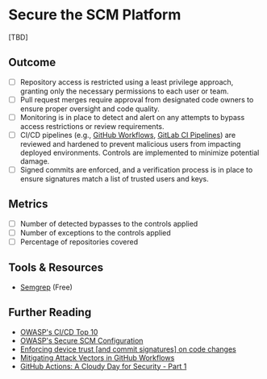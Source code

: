 # Secure the SCM Platform

[TBD]

## Outcome

- [ ] Repository access is restricted using a least privilege approach, granting only the necessary permissions to each user or team.
- [ ] Pull request merges require approval from designated code owners to ensure proper oversight and code quality.
- [ ] Monitoring is in place to detect and alert on any attempts to bypass access restrictions or review requirements.
- [ ] CI/CD pipelines (e.g., [GitHub Workflows](https://docs.github.com/en/actions/using-workflows), [GitLab CI Pipelines](https://docs.gitlab.com/ee/ci/pipelines/)) are reviewed and hardened to prevent malicious users from impacting deployed environments. Controls are implemented to minimize potential damage.
- [ ] Signed commits are enforced, and a verification process is in place to ensure signatures match a list of trusted users and keys.

## Metrics

- [ ] Number of detected bypasses to the controls applied
- [ ] Number of exceptions to the controls applied
- [ ] Percentage of repositories covered

## Tools & Resources

- [Semgrep](https://semgrep.dev/) (Free)

## Further Reading

- [OWASP's CI/CD Top 10](https://owasp.org/www-project-top-10-ci-cd-security-risks/)
- [OWASP's Secure SCM Configuration](https://cheatsheetseries.owasp.org/cheatsheets/CI_CD_Security_Cheat_Sheet.html#secure-scm-configuration)
- [Enforcing device trust [and commit signatures] on code changes](https://www.figma.com/blog/how-we-enforce-device-trust-on-code-changes/)
- [Mitigating Attack Vectors in GitHub Workflows](https://openssf.org/blog/2024/08/12/mitigating-attack-vectors-in-github-workflows)
- [GitHub Actions: A Cloudy Day for Security - Part 1](https://binarysecurity.no/posts/2025/08/securing-gh-actions-part1)
